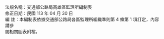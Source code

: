 法規名稱：交通部公路局高雄區監理所編制表  
修正日期：民國 113 年 04 月 30 日  
編 註：本編制表依據交通部公路局各區監理所組織準則第 4 條第 1 項訂定，內容請參  
閱相關圖表附檔。  


